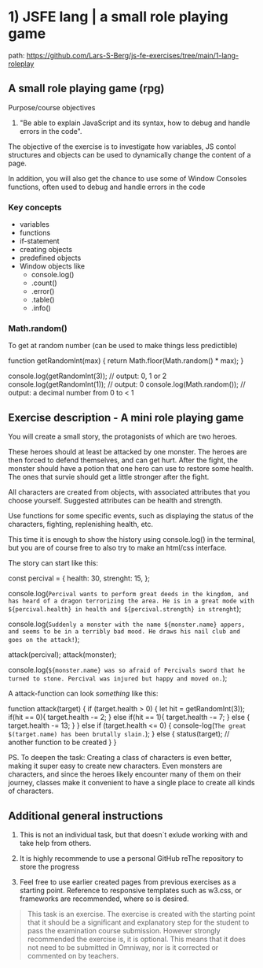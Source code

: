 # 1) JSFE lang | a small role playing game

path: <https://github.com/Lars-S-Berg/js-fe-exercises/tree/main/1-lang-roleplay>

## A small role playing game (rpg)

Purpose/course objectives

1. "Be able to explain JavaScript and its syntax, how to debug and handle errors in the code".

The objective of the exercise is to investigate how variables, JS contol structures and objects can be used to dynamically change the content of a page.

In addition, you will also get the chance to use some of Window Consoles functions, often used to debug and handle errors in the code

### Key concepts

- variables
- functions
- if-statement
- creating objects
- predefined objects
- Window objects like
  - console.log()
  - .count()
  - .error()
  - .table()
  - .info()

### Math.random()

To get at random number (can be used to make things less predictible)

function getRandomInt(max) {
  return Math.floor(Math.random() * max);
}

console.log(getRandomInt(3)); // output: 0, 1 or 2
console.log(getRandomInt(1)); // output: 0
console.log(Math.random());   // output: a decimal number from 0 to < 1

## Exercise description - A mini role playing game

You will create a small story, the protagonists of which are two heroes.

These heroes should at least be attacked by one monster. The heroes are then forced to defend themselves, and can get hurt. After the fight, the monster should have a potion that one hero can use to restore some health. The ones that survie should get a little stronger after the fight.

All characters are created from objects, with associated attributes that you choose yourself. Suggested attributes can be health and strength.

Use functions for some specific events, such as displaying the status of the characters, fighting, replenishing health, etc.

This time it is enough to show the history using console.log() in the terminal, but you are of course free to also try to make an html/css interface.

The story can start like this:

const percival = {
  health: 30,
  strenght: 15,
};

console.log(`Percival wants to perform great deeds in the kingdom, and has heard of a dragon terrorizing the area. He is in a great mode with ${percival.health} in health and ${percival.strength} in strenght`);

console.log(`Suddenly a monster with the name ${monster.name} appers, and seems to be in a terribly bad mood. He draws his nail club and goes on the attack!`);

attack(percival);
attack(monster);

console.log(`${monster.name} was so afraid of Percivals sword that he turned to stone. Percival was injured but happy and moved on.`);

A attack-function can look *something* like this:

function attack(target) {
  if (target.health > 0) {
    let hit = getRandomInt(3));
    if(hit == 0){
      target.health -= 2;
    }
    else if(hit == 1){
      target.health -= 7;
    }
    else {
      target.health -= 13;
    }
  }
  else if (target.health <= 0) {
    console-log(`The great $(target.name) has been brutally slain.`);
  }
  else {
    status(target); // another function to be created
  }
}

PS. To deepen the task: Creating a class of characters is even better, making it super easy to create new characters. Even monsters are characters, and since the heroes likely encounter many of them on their journey, classes make it convenient to have a single place to create all kinds of characters.

## Additional general instructions

1. This is not an individual task, but that doesn´t exlude working with and take help from others.

2. It is highly recommende to use a personal GitHub reThe repository to store the progress

3. Feel free to use earlier created pages from previous exercises as a starting point. Reference to responsive templates such as w3.css, or frameworks are recommended, where so is desired.

> This task is an exercise. The exercise is created with the starting point that it should be a significant and explanatory step for the student to pass the examination course submission. However strongly recommended the exercise is, it is optional. This means that it does not need to be submitted in Omniway, nor is it corrected or commented on by teachers.
